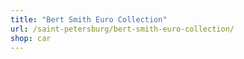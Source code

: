 ```yaml
---
title: "Bert Smith Euro Collection"
url: /saint-petersburg/bert-smith-euro-collection/
shop: car
---
```

